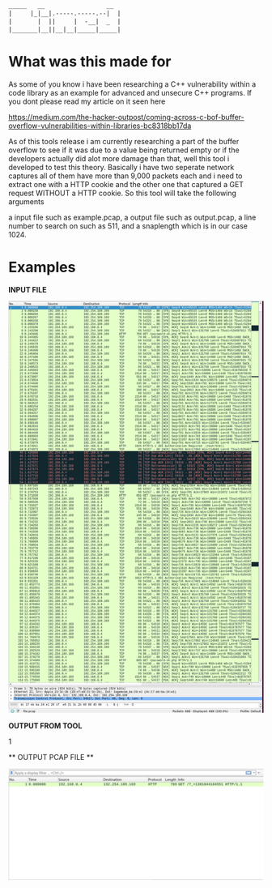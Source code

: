 ```
_____   __                 __ 
|     |_|__|.-----.-----.--|  |
|       |  ||     |  -__|  _  |
|_______|__||__|__|_____|_____|
```

# What was this made for 

As some of you know i have been researching a C++ vulnerability within a code library as an example for advanced and unsecure C++ programs. If you dont please read my article on it seen here 

https://medium.com/the-hacker-outpost/coming-across-c-bof-buffer-overflow-vulnerabilities-within-libraries-bc8318bb17da

As of this tools release i am currently researching a part of the buffer overflow to see if it was due to a value being returned empty or if the 
developers actually did alot more damage than that, well this tool i developed to test this theory. Basically i have two seperate network captures 
all of them have more than 9,000 packets each and i need to extract one with a HTTP cookie and the other one that captured a GET request WITHOUT 
a HTTP cookie. So this tool will take the following arguments 

a input file such as example.pcap, a output file such as output.pcap, a line number to search on such as  511, and a snaplength which is in our case 1024.

# Examples 

**INPUT FILE**

![](git/screenshot1.png)

**OUTPUT FROM TOOL**

1[](git/demo1.png)

** OUTPUT PCAP FILE **

![](git/screenshot2.png)
